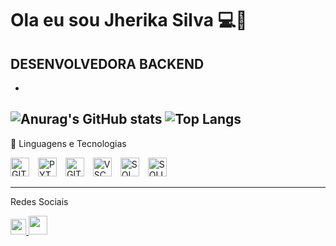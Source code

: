# Ola eu sou Jherika Silva 💻👋

**DESENVOLVEDORA BACKEND**
-
- 
![Anurag's GitHub stats](https://github-readme-stats.vercel.app/api?username=JherikaSilva&show_icons=true&theme=radical)
![Top Langs](https://github-readme-stats.vercel.app/api/top-langs/?username=JherikaSilva&layout=compact)
---

🤖 Linguagens e Tecnologias


<img 
          aligng="left"
          alt="GIT"
          title="GIT"
          width="30px"
          style="padding-right:10px;"
          src="https://cdn.jsdelivr.net/gh/devicons/devicon@latest/icons/git/git-original.svg" />   <img 
          aligng="left"
          alt="PYTHON"
          title="PYTHON"
          width="30px"
          style="padding-right:10px;"
          src="https://cdn.jsdelivr.net/gh/devicons/devicon@latest/icons/python/python-original.svg"/>  <img 
          aligng="left"
          alt="GITHUB"
          title="GITHUB"
          width="30px"
          style="padding-right:10px;"
          src="https://cdn.jsdelivr.net/gh/devicons/devicon@latest/icons/github/github-original.svg" />  <img 
          aligng="left"
          alt="VSCODE"
          title="VSCODE"
          width="30px"
          style="padding-right:10px;"
          src="https://cdn.jsdelivr.net/gh/devicons/devicon@latest/icons/vscode/vscode-original.svg" />  <img
          aligng="left"
          alt="SQL"
          title="SQL"
          width="30px"
          style="padding-right:10px;"                                                                                                       
          src="https://cdn.jsdelivr.net/gh/devicons/devicon@latest/icons/azuresqldatabase/azuresqldatabase-original.svg" />  <img 
          aligng="left"
          alt="SQLITE"
          title="SQLITE"
          width="30px"
          style="padding-right:10px;"
          src="https://cdn.jsdelivr.net/gh/devicons/devicon@latest/icons/sqlite/sqlite-original.svg" />
          
                    
---
Redes Sociais

<a href="mailto:pereirajherika@gmail.com" target="_blank">
  <img src="https://cdn.jsdelivr.net/gh/devicons/devicon/icons/google/google-original.svg" width="25" height="25"/>
</a>   
  <a href="https://www.linkedin.com/in/JherikaSilva/" target="_blank">
    <img src="https://cdn.jsdelivr.net/gh/devicons/devicon/icons/linkedin/linkedin-original.svg" width="30" height="30"/>
  </a>
  



